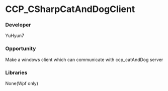 # CCP_CSharpCatAndDogClient

### Developer
YuHyun7

### Opportunity
Make a windows client which can communicate with ccp_catAndDog server

### Libraries
None(Wpf only)
